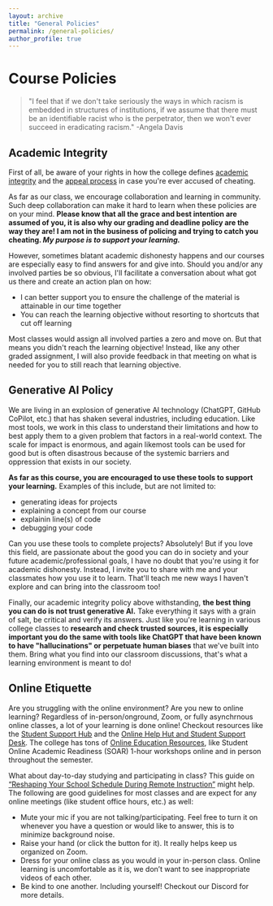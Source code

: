 ```yaml
---
layout: archive
title: "General Policies"
permalink: /general-policies/
author_profile: true
---
```


# Course Policies

> "I feel that if we don't take seriously the ways in which racism is embedded in structures of institutions, if we assume that there must be an identifiable racist who is the perpetrator, then we won't ever succeed in eradicating racism." -Angela Davis

## Academic Integrity
First of all, be aware of your rights in how the college defines [academic integrity](https://www.miracosta.edu/office-of-the-president/board-of-trustees/_docs/5505BP-AcademicIntegrity.pdf) and the [appeal process](https://www.miracosta.edu/office-of-the-president/board-of-trustees/_docs/5505AP-AcademicIntegrityAppealProcess.pdf) in case you're ever accused of cheating.

As far as our class, we encourage collaboration and learning in community. Such deep collaboration can make it hard to learn when these policies are on your mind. **Please know that all the grace and best intention are assumed of you, it is also why our grading and deadline policy are the way they are! I am not in the business of policing and trying to catch you cheating. *My purpose is to support your learning.***

However, sometimes blatant academic dishonesty happens and our courses are especially easy to find answers for and give into. Should you and/or any involved parties be so obvious, I'll facilitate a conversation about what got us there and create an action plan on how:
- I can better support you to ensure the challenge of the material is attainable in our time together
- You can reach the learning objective without resorting to shortcuts that cut off learning

Most classes would assign all involved parties a zero and move on. But that means you didn't reach the learning objective! Instead, like any other graded assignment, I will also provide feedback in that meeting on what is needed for you to still reach that learning objective.

## Generative AI Policy
We are living in an explosion of generative AI technology (ChatGPT, GitHub CoPilot, etc.) that has shaken several industries, including education. Like most tools, we work in this class to understand their limitations and how to best apply them to a given problem that factors in a real-world context. The scale for impact is enormous, and again likemost tools can be used for good but is often disastrous because of the systemic barriers and oppression that exists in our society.

**As far as this course, you are encouraged to use these tools to support your learning.** Examples of this include, but are not limited to:
- generating ideas for projects
- explaining a concept from our course
- explainin line(s) of code
- debugging your code

Can you use these tools to complete projects? Absolutely! But if you love this field, are passionate about the good you can do in society and your future academic/professional goals, I have no doubt that you're using it for academic dishonesty. Instead, I invite you to share with me and your classmates how you use it to learn. That'll teach me new ways I haven't explore and can bring into the classroom too!

Finally, our academic integrity policy above withstanding, **the best thing you can do is not trust generative AI.** Take everything it says with a grain of salt, be critical and verify its answers. Just like you're learning in various college classes to **research and check trusted sources, it is especially important you do the same with tools like ChatGPT that have been known to have "hallucinations" or perpetuate human biases** that we've built into them. Bring what you find into our classroom discussions, that's what a learning environment is meant to do!

## Online Etiquette
Are you struggling with the online environment? Are you new to online learning? Regardless of in-person/onground, Zoom, or fully asynchrnous online classes, a lot of your learning is done online! Checkout resources like the [Student Support Hub](https://miracosta.instructure.com/courses/16981) and the [Online Help Hut and Student Support Desk](https://miracosta.edu/office-of-the-president/public-information-office/you-have-questions-we-have-answers.html). The college has tons of [Online Education Resources](https://miracosta.edu/academics/online-education/index.html), like Student Online Academic Readiness (SOAR) 1-hour workshops online and in person throughout the semester.

What about day-to-day studying and participating in class? This guide on [“Reshaping Your School Schedule During Remote Instruction”](https://drive.google.com/file/d/1inHJVhGeOlnsW4RuErPgDKV_UgXNVuhZ/view) might help. The following are good guidelines for most classes and are expect for any online meetings (like student office hours, etc.) as well:

- Mute your mic if you are not talking/participating. Feel free to turn it on whenever you have a question or would like to answer, this is to minimize background noise.
- Raise your hand (or click the button for it). It really helps keep us organized on Zoom.
- Dress for your online class as you would in your in-person class. Online learning is uncomfortable as it is, we don’t want to see inappropriate videos of each other.
- Be kind to one another. Including yourself! Checkout our Discord for more details.
